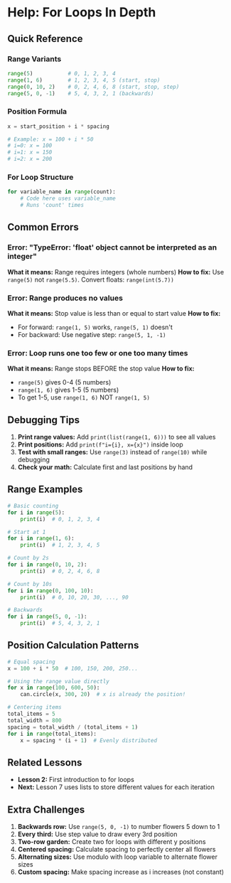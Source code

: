 # Help: For Loops In Depth

## Quick Reference

### Range Variants
```python
range(5)           # 0, 1, 2, 3, 4
range(1, 6)        # 1, 2, 3, 4, 5 (start, stop)
range(0, 10, 2)    # 0, 2, 4, 6, 8 (start, stop, step)
range(5, 0, -1)    # 5, 4, 3, 2, 1 (backwards)
```

### Position Formula
```python
x = start_position + i * spacing

# Example: x = 100 + i * 50
# i=0: x = 100
# i=1: x = 150
# i=2: x = 200
```

### For Loop Structure
```python
for variable_name in range(count):
    # Code here uses variable_name
    # Runs 'count' times
```

## Common Errors

### Error: "TypeError: 'float' object cannot be interpreted as an integer"
**What it means:** Range requires integers (whole numbers)
**How to fix:** Use `range(5)` not `range(5.5)`. Convert floats: `range(int(5.7))`

### Error: Range produces no values
**What it means:** Stop value is less than or equal to start value
**How to fix:**
- For forward: `range(1, 5)` works, `range(5, 1)` doesn't
- For backward: Use negative step: `range(5, 1, -1)`

### Error: Loop runs one too few or one too many times
**What it means:** Range stops BEFORE the stop value
**How to fix:**
- `range(5)` gives 0-4 (5 numbers)
- `range(1, 6)` gives 1-5 (5 numbers)
- To get 1-5, use `range(1, 6)` NOT `range(1, 5)`

## Debugging Tips

1. **Print range values:** Add `print(list(range(1, 6)))` to see all values
2. **Print positions:** Add `print(f"i={i}, x={x}")` inside loop
3. **Test with small ranges:** Use `range(3)` instead of `range(10)` while debugging
4. **Check your math:** Calculate first and last positions by hand

## Range Examples

```python
# Basic counting
for i in range(5):
    print(i)  # 0, 1, 2, 3, 4

# Start at 1
for i in range(1, 6):
    print(i)  # 1, 2, 3, 4, 5

# Count by 2s
for i in range(0, 10, 2):
    print(i)  # 0, 2, 4, 6, 8

# Count by 10s
for i in range(0, 100, 10):
    print(i)  # 0, 10, 20, 30, ..., 90

# Backwards
for i in range(5, 0, -1):
    print(i)  # 5, 4, 3, 2, 1
```

## Position Calculation Patterns

```python
# Equal spacing
x = 100 + i * 50  # 100, 150, 200, 250...

# Using the range value directly
for x in range(100, 600, 50):
    can.circle(x, 300, 20)  # x is already the position!

# Centering items
total_items = 5
total_width = 800
spacing = total_width / (total_items + 1)
for i in range(total_items):
    x = spacing * (i + 1)  # Evenly distributed
```

## Related Lessons
- **Lesson 2:** First introduction to for loops
- **Next:** Lesson 7 uses lists to store different values for each iteration

## Extra Challenges

1. **Backwards row:** Use `range(5, 0, -1)` to number flowers 5 down to 1
2. **Every third:** Use step value to draw every 3rd position
3. **Two-row garden:** Create two for loops with different y positions
4. **Centered spacing:** Calculate spacing to perfectly center all flowers
5. **Alternating sizes:** Use modulo with loop variable to alternate flower sizes
6. **Custom spacing:** Make spacing increase as i increases (not constant)
